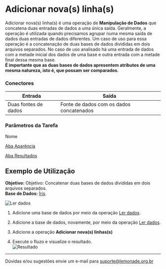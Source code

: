 # Adicionar nova(s) linha(s)

Adicionar nova(s) linha(s) é uma operação de **Manipulação de Dados** que concatena duas entradas de dados a uma única saída. Geralmente, a operação é utilizada quando precisamos agrupar numa mesma saída de dados duas entradas de dados diferentes. Um caso de uso para essa operação é a concatenação de duas bases de dados divididas em dois arquivos separados. No caso de uso analisado há uma entrada de dados com a metade inicial dos dados de uma base e outra entrada com a metade final dessa mesma base.\
**É importante que as duas bases de dados apresentem atributos de uma mesma natureza, isto é, que possam ser comparados.**



### Conectores
| Entrada | Saída |
| --- | --- |
| Duas fontes de dados | Fonte de dados com os dados concatenados |

### Parâmetros da Tarefa
Nome

[Aba Aparência][1]

[Aba Resultados][2]


## Exemplo de Utilização

**Objetivo:** Objetivo: Concatenar duas bases de dados divididas em dois arquivos separados.\
**Base de Dados:** [Íris][3].

![Ler dados](/img/spark/manipulacao-de-dados/linha-adicionar-nova/image1.png)

1. Adicione uma base de dados por meio da operação [Ler dados][4].

2. Adicione a base de dados, novamente, por meio da operação [Ler dados][4].


3. Adicione a operação **Adicionar nova(s) linhas(s)**

4. Execute o fluzo e visualize o resultado.\
	![Resultado](/img/spark/manipulacao-de-dados/linha-adicionar-nova/image2.png)

-----

Dúvidas e/ou sugestões envie um e-mail para suporte@lemonade.org.br

[1]: /pt-br/spark/documentacao-geral/aba-aparencia.html
[2]: /pt-br/spark/documentacao-geral/aba-resultados.html
[3]: /pt-br/spark/base-de-dados/#iris
[4]: /pt-br/spark/entrada-e-saida/ler-dados.html